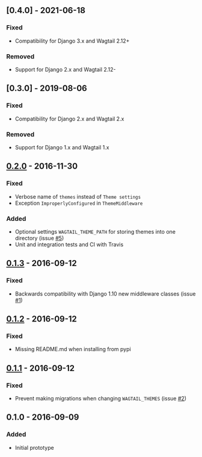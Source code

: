 ## [0.4.0] - 2021-06-18
### Fixed
* Compatibility for Django 3.x and Wagtail 2.12+

### Removed
* Support for Django 2.x and Wagtail 2.12-

## [0.3.0] - 2019-08-06
### Fixed
* Compatibility for Django 2.x and Wagtail 2.x

### Removed
* Support for Django 1.x and Wagtail 1.x


## [0.2.0] - 2016-11-30
### Fixed
* Verbose name of `themes` instead of `Theme settings`
* Exception `ImproperlyConfigured` in `ThemeMiddleware`

### Added
* Optional settings `WAGTAIL_THEME_PATH` for storing themes into one directory (issue [#5])
* Unit and integration tests and CI with Travis

## [0.1.3] - 2016-09-12
### Fixed
* Backwards compatibility with Django 1.10 new middleware classes (issue [#1])

## [0.1.2] - 2016-09-12
### Fixed
* Missing README.md when installing from pypi

## [0.1.1] - 2016-09-12
### Fixed
* Prevent making migrations when changing `WAGTAIL_THEMES` (issue [#2])

## 0.1.0 - 2016-09-09
### Added
* Initial prototype

[0.2.0]: https://github.com/moorinteractive/wagtail-themes/compare/0.1.3...0.2.0
[0.1.3]: https://github.com/moorinteractive/wagtail-themes/compare/0.1.2...0.1.3
[0.1.2]: https://github.com/moorinteractive/wagtail-themes/compare/0.1.1...0.1.2
[0.1.1]: https://github.com/moorinteractive/wagtail-themes/compare/0.1...0.1.1
[#5]: https://github.com/moorinteractive/wagtail-themes/issues/5
[#2]: https://github.com/moorinteractive/wagtail-themes/issues/2
[#1]: https://github.com/moorinteractive/wagtail-themes/issues/1
